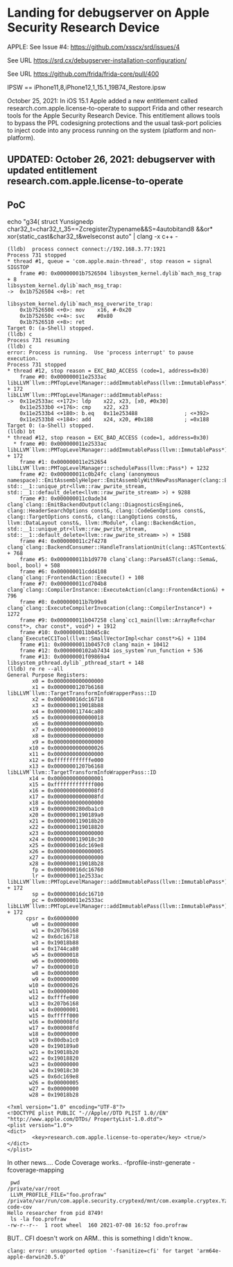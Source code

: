 # Landing for debugserver on Apple Security Research Device 

APPLE: See Issue #4: https://github.com/xsscx/srd/issues/4

See URL https://srd.cx/debugserver-installation-configuration/ 

See URL https://github.com/frida/frida-core/pull/400

IPSW == iPhone11,8,iPhone12,1_15.1_19B74_Restore.ipsw

October 25, 2021: In iOS 15.1 Apple added a new entitlement called research.com.apple.license-to-operate to support Frida and other research tools for the Apple Security Research Device. This entitlement allows tools to bypass the PPL codesigning protections and the usual task-port policies to inject code into any process running on the system (platform and non-platform).

## UPDATED: October 26, 2021: debugserver with updated entitlement research.com.apple.license-to-operate

## PoC 
echo "g34( struct Yunsignedp char32_t=char32_t_35==ZcregisterZtypename&&S=4autobitand8 &&or* xor{static_cast&char32_t&welseconst auto" | clang -x c++ -
```
(lldb)  process connect connect://192.168.3.77:1921
Process 731 stopped
* thread #1, queue = 'com.apple.main-thread', stop reason = signal SIGSTOP
    frame #0: 0x00000001b7526504 libsystem_kernel.dylib`mach_msg_trap + 8
libsystem_kernel.dylib`mach_msg_trap:
->  0x1b7526504 <+8>: ret

libsystem_kernel.dylib`mach_msg_overwrite_trap:
    0x1b7526508 <+0>: mov    x16, #-0x20
    0x1b752650c <+4>: svc    #0x80
    0x1b7526510 <+8>: ret
Target 0: (a-Shell) stopped.
(lldb) c
Process 731 resuming
(lldb) c
error: Process is running.  Use 'process interrupt' to pause execution.
Process 731 stopped
* thread #12, stop reason = EXC_BAD_ACCESS (code=1, address=0x30)
    frame #0: 0x000000011e2533ac libLLVM`llvm::PMTopLevelManager::addImmutablePass(llvm::ImmutablePass*) + 172
libLLVM`llvm::PMTopLevelManager::addImmutablePass:
->  0x11e2533ac <+172>: ldp    x22, x23, [x0, #0x30]
    0x11e2533b0 <+176>: cmp    x22, x23
    0x11e2533b4 <+180>: b.eq   0x11e253488               ; <+392>
    0x11e2533b8 <+184>: add    x24, x20, #0x188          ; =0x188
Target 0: (a-Shell) stopped.
(lldb) bt
* thread #12, stop reason = EXC_BAD_ACCESS (code=1, address=0x30)
  * frame #0: 0x000000011e2533ac libLLVM`llvm::PMTopLevelManager::addImmutablePass(llvm::ImmutablePass*) + 172
    frame #1: 0x000000011e252654 libLLVM`llvm::PMTopLevelManager::schedulePass(llvm::Pass*) + 1232
    frame #2: 0x000000011c0b24fc clang`(anonymous namespace)::EmitAssemblyHelper::EmitAssemblyWithNewPassManager(clang::BackendAction, std::__1::unique_ptr<llvm::raw_pwrite_stream, std::__1::default_delete<llvm::raw_pwrite_stream> >) + 9288
    frame #3: 0x000000011c0ade34 clang`clang::EmitBackendOutput(clang::DiagnosticsEngine&, clang::HeaderSearchOptions const&, clang::CodeGenOptions const&, clang::TargetOptions const&, clang::LangOptions const&, llvm::DataLayout const&, llvm::Module*, clang::BackendAction, std::__1::unique_ptr<llvm::raw_pwrite_stream, std::__1::default_delete<llvm::raw_pwrite_stream> >) + 1588
    frame #4: 0x000000011c2f4278 clang`clang::BackendConsumer::HandleTranslationUnit(clang::ASTContext&) + 768
    frame #5: 0x000000011b1d9770 clang`clang::ParseAST(clang::Sema&, bool, bool) + 508
    frame #6: 0x000000011cdd4108 clang`clang::FrontendAction::Execute() + 108
    frame #7: 0x000000011cd704b8 clang`clang::CompilerInstance::ExecuteAction(clang::FrontendAction&) + 796
    frame #8: 0x000000011b7b99e8 clang`clang::ExecuteCompilerInvocation(clang::CompilerInstance*) + 1272
    frame #9: 0x000000011b047258 clang`cc1_main(llvm::ArrayRef<char const*>, char const*, void*) + 1912
    frame #10: 0x000000011b045c8c clang`ExecuteCC1Tool(llvm::SmallVectorImpl<char const*>&) + 1104
    frame #11: 0x000000011b0457c0 clang`main + 10412
    frame #12: 0x0000000102ab7434 ios_system`run_function + 536
    frame #13: 0x00000001f09869a4 libsystem_pthread.dylib`_pthread_start + 148
(lldb) re re --all
General Purpose Registers:
        x0 = 0x0000000000000000
        x1 = 0x00000001207b6168  libLLVM`llvm::TargetTransformInfoWrapperPass::ID
        x2 = 0x000000016dc16718
        x3 = 0x0000000119018b88
        x4 = 0x000000011744ca80
        x5 = 0x0000000000000018
        x6 = 0x000000000000000b
        x7 = 0x0000000000000010
        x8 = 0x0000000000000000
        x9 = 0x0000000000000000
       x10 = 0x0000000000000026
       x11 = 0x0000000000000000
       x12 = 0xffffffffffffe000
       x13 = 0x00000001207b6168  libLLVM`llvm::TargetTransformInfoWrapperPass::ID
       x14 = 0x0000000000000001
       x15 = 0xfffffffffffff000
       x16 = 0x00000000000008fd
       x17 = 0x00000000000008fd
       x18 = 0x0000000000000000
       x19 = 0x0000000280dba1c0
       x20 = 0x00000001190189a0
       x21 = 0x0000000119018b20
       x22 = 0x0000000119018820
       x23 = 0x0000000000000000
       x24 = 0x0000000119018c30
       x25 = 0x000000016dc169e8
       x26 = 0x0000000000000005
       x27 = 0x0000000000000000
       x28 = 0x0000000119018b28
        fp = 0x000000016dc16760
        lr = 0x000000011e2533ac  libLLVM`llvm::PMTopLevelManager::addImmutablePass(llvm::ImmutablePass*) + 172
        sp = 0x000000016dc16710
        pc = 0x000000011e2533ac  libLLVM`llvm::PMTopLevelManager::addImmutablePass(llvm::ImmutablePass*) + 172
      cpsr = 0x60000000
        w0 = 0x00000000
        w1 = 0x207b6168
        w2 = 0x6dc16718
        w3 = 0x19018b88
        w4 = 0x1744ca80
        w5 = 0x00000018
        w6 = 0x0000000b
        w7 = 0x00000010
        w8 = 0x00000000
        w9 = 0x00000000
       w10 = 0x00000026
       w11 = 0x00000000
       w12 = 0xffffe000
       w13 = 0x207b6168
       w14 = 0x00000001
       w15 = 0xfffff000
       w16 = 0x000008fd
       w17 = 0x000008fd
       w18 = 0x00000000
       w19 = 0x80dba1c0
       w20 = 0x190189a0
       w21 = 0x19018b20
       w22 = 0x19018820
       w23 = 0x00000000
       w24 = 0x19018c30
       w25 = 0x6dc169e8
       w26 = 0x00000005
       w27 = 0x00000000
       w28 = 0x19018b28
```

```
<?xml version="1.0" encoding="UTF-8"?>
<!DOCTYPE plist PUBLIC "-//Apple//DTD PLIST 1.0//EN" "http://www.apple.com/DTDs/ PropertyList-1.0.dtd">
<plist version="1.0">
<dict>
        <key>research.com.apple.license-to-operate</key> <true/>
</dict>
</plist>
```

In other news.... Code Coverage works.. -fprofile-instr-generate -fcoverage-mapping
```
 pwd
/private/var/root
 LLVM_PROFILE_FILE="foo.profraw" /private/var/run/com.apple.security.cryptexd/mnt/com.example.cryptex.YzdC1G/usr/bin/hello-code-cov
Hello researcher from pid 8749!
 ls -la foo.profraw
-rw-r--r--  1 root wheel  160 2021-07-08 16:52 foo.profraw
```

BUT.. CFI doesn't work on ARM.. this is something I didn't know..
```
clang: error: unsupported option '-fsanitize=cfi' for target 'arm64e-apple-darwin20.5.0'

```
